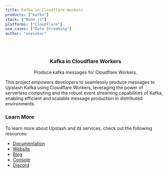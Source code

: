 ```yaml
---
title: Kafka in Cloudflare Workers
products: ["kafka"]
stack: ["Node.js"]
platforms: ["Cloudflare"]
use_cases: ["Data Streaming"]
author: "enesakar"
---
```


<br />
<div align="center">

  <h3 align="center">Kafka in Cloudflare Workers</h3>

  <p align="center">
        Produce kafka messages for Cloudflare Workers.
  </p>
</div>

This project empowers developers to seamlessly produce messages to Upstash Kafka using Cloudflare Workers, leveraging the power of serverless computing and the robust event streaming capabilities of Kafka, enabling efficient and scalable message production in distributed environments.

### Learn More

To learn more about Upstash and its services, check out the following resources:

- [Documentation](https://docs.upstash.com)
- [Website](https://upstash.com)
- [Blog](https://upstash.com/blog)
- [Console](https://console.upstash.com)
- [Discord](https://upstash.com/discord)
